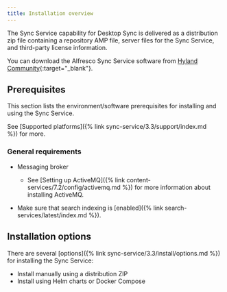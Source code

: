```yaml
---
title: Installation overview
---
```


The Sync Service capability for Desktop Sync is delivered as a distribution zip file containing a repository AMP file, server files for the Sync Service, and third-party license information.

You can download the Alfresco Sync Service software from [Hyland Community](https://community.hyland.com/){:target="_blank"}.

## Prerequisites

This section lists the environment/software prerequisites for installing and using the Sync Service.

See [Supported platforms]({% link sync-service/3.3/support/index.md %}) for more.

### General requirements

* Messaging broker
  * See [Setting up ActiveMQ]({% link content-services/7.2/config/activemq.md %}) for more information about installing ActiveMQ.

* Make sure that search indexing is [enabled]({% link search-services/latest/index.md %}).

## Installation options

There are several [options]({% link sync-service/3.3/install/options.md %}) for installing the Sync Service:

* Install manually using a distribution ZIP
* Install using Helm charts or Docker Compose
